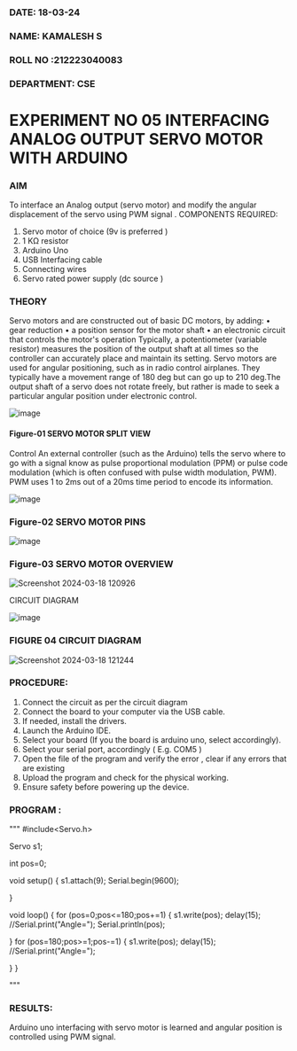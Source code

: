 ###  DATE: 18-03-24

###  NAME: KAMALESH S
###  ROLL NO :212223040083
###  DEPARTMENT: CSE


# EXPERIMENT NO 05 INTERFACING ANALOG OUTPUT SERVO MOTOR WITH ARDUINO

### AIM
To interface an Analog output (servo motor) and modify the angular displacement of the servo using PWM signal .
COMPONENTS REQUIRED:
1.	Servo motor of choice (9v is preferred )
2.	1 KΩ resistor 
3.	Arduino Uno 
4.	USB Interfacing cable 
5.	Connecting wires 
6.	Servo rated power supply (dc source )


### THEORY
Servo motors and are constructed out of basic DC motors, by adding:
•	 gear reduction
•	 a position sensor for the motor shaft
•	 an electronic circuit that controls the motor's operation
Typically, a potentiometer (variable resistor) measures the position of the output shaft at all times so the controller can accurately place and maintain its setting.
Servo motors are used for angular positioning, such as in radio control airplanes.  They typically have a movement range of 180 deg but can go up to 210 deg.The output shaft of a servo does not rotate freely, but rather is made to seek a particular angular position under electronic control. 


![image](https://user-images.githubusercontent.com/36288975/163544439-1f477927-fcd4-42f0-9ce4-c863fdbf1210.png)



#### Figure-01 SERVO MOTOR SPLIT VIEW 
Control 
An external controller (such as the Arduino) tells the servo where to go with a signal know as pulse proportional modulation (PPM) or pulse code modulation (which is often confused with pulse width modulation, PWM). PWM uses 1 to 2ms out of a 20ms time period to encode its information.
 
 
 ![image](https://user-images.githubusercontent.com/36288975/163544482-3027136f-7135-4f3d-a23f-8dc2fe04194d.png)

### Figure-02 SERVO MOTOR PINS

 ![image](https://user-images.githubusercontent.com/36288975/163544513-ca497421-e6ba-4f91-871f-5cfba77f22a8.png)


### Figure-03 SERVO MOTOR OVERVIEW 

 
![Screenshot 2024-03-18 120926](https://github.com/sakamalesh/EXPERIMENT-NO--05-INTERFACING-ANALOG-OUTPUT-SERVO-MOTOR-WITH-ARDUINO-/assets/149148235/cd719d67-5751-4110-b458-a035b88176fc)


 





CIRCUIT DIAGRAM
 
 
 ![image](https://user-images.githubusercontent.com/36288975/163544618-6eb8a7b5-7f1a-428a-8d9f-fd899b145efb.png)

### FIGURE 04 CIRCUIT DIAGRAM

![Screenshot 2024-03-18 121244](https://github.com/sakamalesh/EXPERIMENT-NO--05-INTERFACING-ANALOG-OUTPUT-SERVO-MOTOR-WITH-ARDUINO-/assets/149148235/7ff05b8d-ed2d-4f0d-a3c9-0dc859fd805c)



### PROCEDURE:
1.	Connect the circuit as per the circuit diagram 
2.	Connect the board to your computer via the USB cable.
3.	If needed, install the drivers.
4.	Launch the Arduino IDE.
5.	Select your board (If you the board is arduino uno, select accordingly).
6.	Select your serial port, accordingly ( E.g. COM5 )
7.	Open the file of the program  and verify the error , clear if any errors that are existing 
8.	Upload the program and check for the physical working. 
9.	Ensure safety before powering up the device.




### PROGRAM :

"""
#include<Servo.h>

Servo s1;

int pos=0;

void setup()
{
  s1.attach(9);
  Serial.begin(9600);
  
}

void loop()
{
  for (pos=0;pos<=180;pos+=1)
  {
    s1.write(pos);
    delay(15);
    //Serial.print("Angle=");
    Serial.println(pos);
    
  }
  for (pos=180;pos>=1;pos-=1)
  {
    s1.write(pos);
    delay(15);
    //Serial.print("Angle=");
    
    
  }
}
 
"""


### RESULTS: 
Arduino uno interfacing with servo motor is learned and angular position is controlled using PWM signal.
